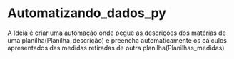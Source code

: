 # Automatizando_dados_py
A Ideia é criar uma automação onde pegue as descrições dos matérias de uma planilha(Planilha_descrição) e preencha automaticamente os cálculos apresentados das medidas retiradas de outra planilha(Planilhas_medidas)

